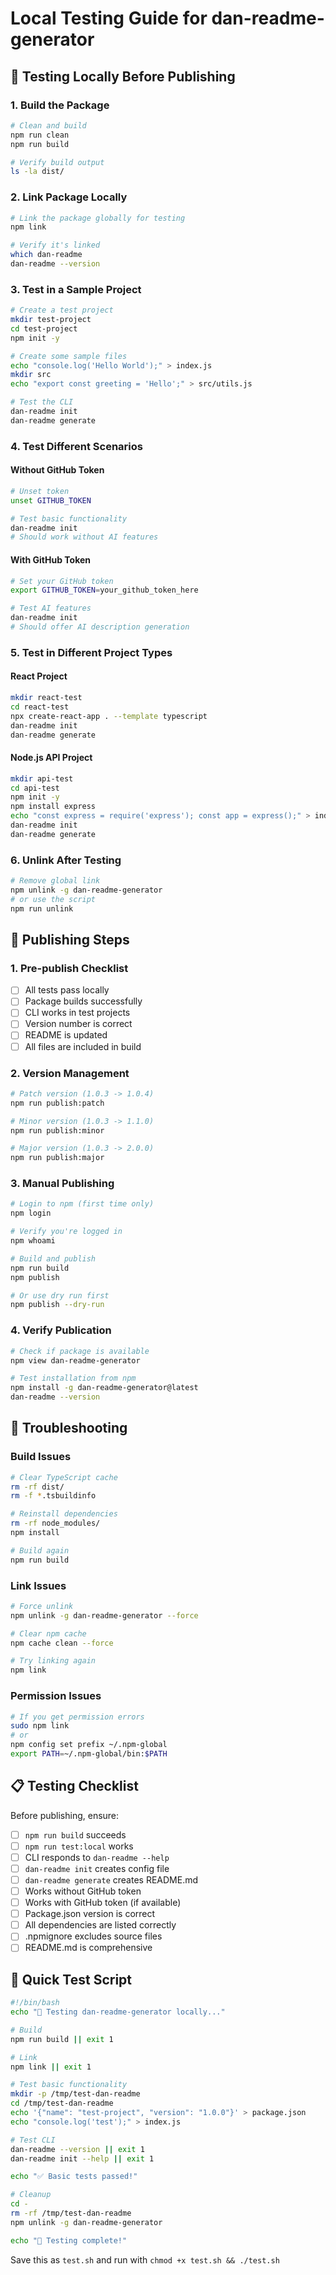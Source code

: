 # Local Testing Guide for dan-readme-generator

## 🧪 Testing Locally Before Publishing

### 1. **Build the Package**
```bash
# Clean and build
npm run clean
npm run build

# Verify build output
ls -la dist/
```

### 2. **Link Package Locally**
```bash
# Link the package globally for testing
npm link

# Verify it's linked
which dan-readme
dan-readme --version
```

### 3. **Test in a Sample Project**
```bash
# Create a test project
mkdir test-project
cd test-project
npm init -y

# Create some sample files
echo "console.log('Hello World');" > index.js
mkdir src
echo "export const greeting = 'Hello';" > src/utils.js

# Test the CLI
dan-readme init
dan-readme generate
```

### 4. **Test Different Scenarios**

#### **Without GitHub Token**
```bash
# Unset token
unset GITHUB_TOKEN

# Test basic functionality
dan-readme init
# Should work without AI features
```

#### **With GitHub Token**
```bash
# Set your GitHub token
export GITHUB_TOKEN=your_github_token_here

# Test AI features
dan-readme init
# Should offer AI description generation
```

### 5. **Test in Different Project Types**

#### **React Project**
```bash
mkdir react-test
cd react-test
npx create-react-app . --template typescript
dan-readme init
dan-readme generate
```

#### **Node.js API Project**
```bash
mkdir api-test
cd api-test
npm init -y
npm install express
echo "const express = require('express'); const app = express();" > index.js
dan-readme init
dan-readme generate
```

### 6. **Unlink After Testing**
```bash
# Remove global link
npm unlink -g dan-readme-generator
# or use the script
npm run unlink
```

## 🚀 Publishing Steps

### 1. **Pre-publish Checklist**
- [ ] All tests pass locally
- [ ] Package builds successfully
- [ ] CLI works in test projects
- [ ] Version number is correct
- [ ] README is updated
- [ ] All files are included in build

### 2. **Version Management**
```bash
# Patch version (1.0.3 -> 1.0.4)
npm run publish:patch

# Minor version (1.0.3 -> 1.1.0)
npm run publish:minor

# Major version (1.0.3 -> 2.0.0)
npm run publish:major
```

### 3. **Manual Publishing**
```bash
# Login to npm (first time only)
npm login

# Verify you're logged in
npm whoami

# Build and publish
npm run build
npm publish

# Or use dry run first
npm publish --dry-run
```

### 4. **Verify Publication**
```bash
# Check if package is available
npm view dan-readme-generator

# Test installation from npm
npm install -g dan-readme-generator@latest
dan-readme --version
```

## 🔧 Troubleshooting

### **Build Issues**
```bash
# Clear TypeScript cache
rm -rf dist/
rm -f *.tsbuildinfo

# Reinstall dependencies
rm -rf node_modules/
npm install

# Build again
npm run build
```

### **Link Issues**
```bash
# Force unlink
npm unlink -g dan-readme-generator --force

# Clear npm cache
npm cache clean --force

# Try linking again
npm link
```

### **Permission Issues**
```bash
# If you get permission errors
sudo npm link
# or
npm config set prefix ~/.npm-global
export PATH=~/.npm-global/bin:$PATH
```

## 📋 Testing Checklist

Before publishing, ensure:

- [ ] `npm run build` succeeds
- [ ] `npm run test:local` works
- [ ] CLI responds to `dan-readme --help`
- [ ] `dan-readme init` creates config file
- [ ] `dan-readme generate` creates README.md
- [ ] Works without GitHub token
- [ ] Works with GitHub token (if available)
- [ ] Package.json version is correct
- [ ] All dependencies are listed correctly
- [ ] .npmignore excludes source files
- [ ] README.md is comprehensive

## 🎯 Quick Test Script

```bash
#!/bin/bash
echo "🧪 Testing dan-readme-generator locally..."

# Build
npm run build || exit 1

# Link
npm link || exit 1

# Test basic functionality
mkdir -p /tmp/test-dan-readme
cd /tmp/test-dan-readme
echo '{"name": "test-project", "version": "1.0.0"}' > package.json
echo "console.log('test');" > index.js

# Test CLI
dan-readme --version || exit 1
dan-readme init --help || exit 1

echo "✅ Basic tests passed!"

# Cleanup
cd -
rm -rf /tmp/test-dan-readme
npm unlink -g dan-readme-generator

echo "🎉 Testing complete!"
```

Save this as `test.sh` and run with `chmod +x test.sh && ./test.sh`